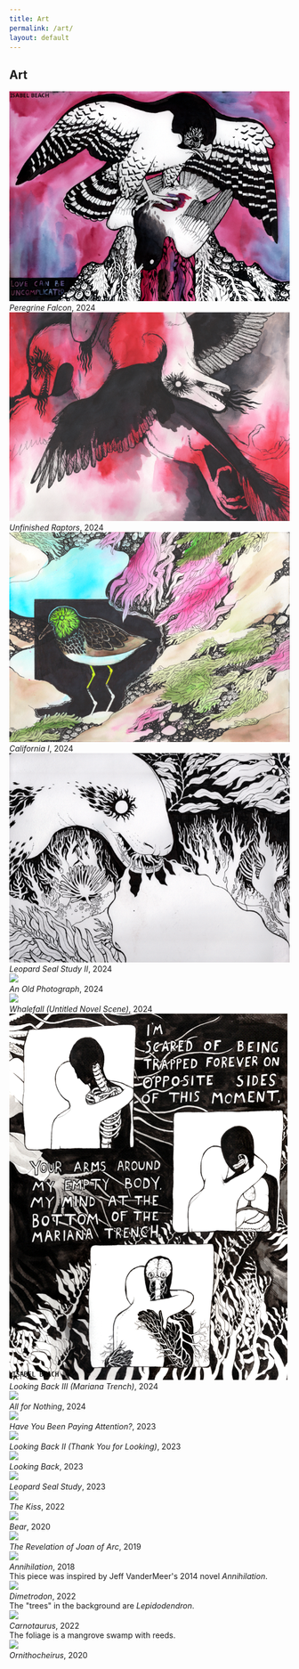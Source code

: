 ```yaml
---
title: Art
permalink: /art/
layout: default
---
```

<h2> Art</h2>
<div class="gallery-container">
	<div class="gallery-item">
		<div class="gallery-item-box">	
			<img src="\images\art\peregrine_small.png">
		</div>
		<div class="gallery-item-box">	
			<i>Peregrine Falcon</i>, 2024
		</div>
	</div>
	<div class="gallery-item">
		<div class="gallery-item-box">	
			<img src="\images\art\raptor_small.png">
		</div>
		<div class="gallery-item-box">	
			<i>Unfinished Raptors</i>, 2024
		</div>
	</div>
	<div class="gallery-item">
		<div class="gallery-item-box">	
			<img src="\images\art\sandpiper_small.png">
		</div>
		<div class="gallery-item-box">	
			<i>California I</i>, 2024
		</div>
	</div>
	<div class="gallery-item">
		<div class="gallery-item-box">	
			<img src="\images\art\leopard_small.png">
		</div>
		<div class="gallery-item-box">	
			<i>Leopard Seal Study II</i>, 2024
		</div>
	</div>
	<div class="gallery-item">
		<div class="gallery-item-box">	
			<img src="\images\art\window.png">
		</div>
		<div class="gallery-item-box">	
			<i>An Old Photograph</i>, 2024
		</div>
	</div>
	<div class="gallery-item">
		<div class="gallery-item-box">	
		<img src="\images\art\bristleworm.png">
		</div>
		<div class="gallery-item-box">	
		<i>Whalefall (Untitled Novel Scene)</i>, 2024
		</div>
	</div>
	<div class="gallery-item">
		<div class="gallery-item-box">	
		<img src="\images\art\mariana.png">
		</div>
		<div class="gallery-item-box">	
		<i>Looking Back III (Mariana Trench)</i>, 2024
		</div>
	</div>
    <!--
	<div class="gallery-item">
		<div class="gallery-item-box">	
		<img src="\images\art\spider.png">
		</div>
		<div class="gallery-item-box">	
		<i>Spider Study</i>, 2024
		</div>
	</div>
    -->
	<div class="gallery-item">
		<div class="gallery-item-box">	
		<img src="\images\art\whale_skeleton.png">
		</div>
		<div class="gallery-item-box">	
		<i>All for Nothing</i>, 2024	
		</div>
	</div>
	<div class="gallery-item">
		<div class="gallery-item-box">	
		<img src="\images\art\attention.png">
		</div>
		<div class="gallery-item-box">	
		<i>Have You Been Paying Attention?</i>, 2023
		</div>
	</div>
	<div class="gallery-item">
		<div class="gallery-item-box">	
		<img src="\images\art\thankyou.png">
		</div>
		<div class="gallery-item-box">	
		<i>Looking Back II (Thank You for Looking)</i>, 2023
		</div>
	</div>
	<div class="gallery-item">
		<div class="gallery-item-box">	
		<img src="\images\art\mirror.png">
		</div>
		<div class="gallery-item-box">	
		<i>Looking Back</i>, 2023
		</div>
	</div>
	<div class="gallery-item">
		<div class="gallery-item-box">	
		<img src="\images\art\seals.png">
		</div>
		<div class="gallery-item-box">	
		<i>Leopard Seal Study</i>, 2023	
		</div>
	</div>
    <!--
	<div class="gallery-item">
		<div class="gallery-item-box">	
		<img src="\images\art\story.png">
		</div>
		<div class="gallery-item-box">	
		<i>This is a Story</i>, 2023	
		</div>
	</div>
    -->
	<div class="gallery-item">
		<div class="gallery-item-box">	
		<img src="\images\art\kiss.png">
		</div>
		<div class="gallery-item-box">	
		<i>The Kiss</i>, 2022
		</div>
	</div>
	<div class="gallery-item">
		<div class="gallery-item-box">	
		<img src="\images\art\were_bear.png">
		</div>
		<div class="gallery-item-box">	
		<i>Bear</i>, 2020	
		</div>
	</div>
	<div class="gallery-item">
		<div class="gallery-item-box">	
		<img src="\images\art\revelation.png">
		</div>
		<div class="gallery-item-box">	
		<i>The Revelation of Joan of Arc</i>, 2019
		</div>
	</div>
	<div class="gallery-item">
		<div class="gallery-item-box">	
		<img src="\images\art\annihilation.png">
		</div>
		<div class="gallery-item-box">	
		<i>Annihilation</i>, 2018
		<br>
		This piece was inspired by Jeff VanderMeer's 2014 novel <i>Annihilation</i>.
		</div>
	</div>
</div>

<div class="gallery-container">
	<div class="gallery-item">
		<div class="gallery-item-box">	
		<img src="\images\art\dimetrodon.png">
		</div>
		<div class="gallery-item-box">	
		<i>Dimetrodon</i>, 2022	
		<br>
		The "trees" in the background are <i>Lepidodendron</i>.
		</div>
	</div>
	<div class="gallery-item">
		<div class="gallery-item-box">	
		<img src="\images\art\carnotaurus.png">	
		</div>
		<div class="gallery-item-box">	
		<i>Carnotaurus</i>, 2022
		<br>
		The foliage is a mangrove swamp with reeds.
		</div>
	</div>
	<div class="gallery-item">
		<div class="gallery-item-box">	
		<img src="\images\art\ornithocheirus.png">
		</div>
		<div class="gallery-item-box">	
		<i>Ornithocheirus</i>, 2020
		</div>
	</div>
</div>
